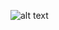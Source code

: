 ![alt text](https://theCaseFor.github.io/Universe.jpg)


<html>
  <body>
    <p>
    </p>
  </body>
</html>



